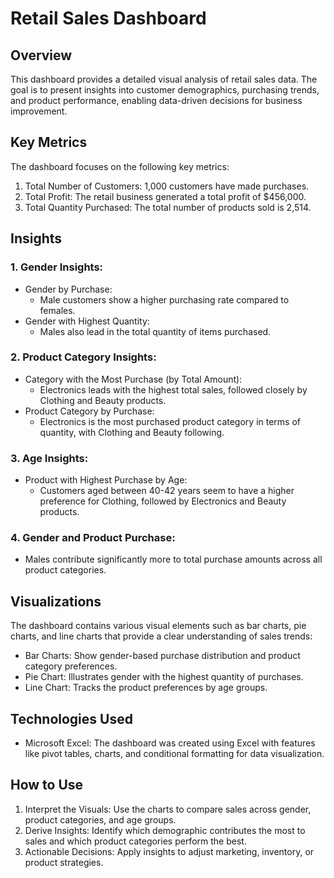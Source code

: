 # Retail Sales Dashboard

## Overview
This dashboard provides a detailed visual analysis of retail sales data. The goal is to present insights into customer demographics, purchasing trends, and product performance, enabling data-driven decisions for business improvement.

## Key Metrics
The dashboard focuses on the following key metrics:

1. Total Number of Customers: 1,000 customers have made purchases.
2. Total Profit: The retail business generated a total profit of $456,000.
3. Total Quantity Purchased: The total number of products sold is 2,514.

## Insights

### 1. Gender Insights:
   - Gender by Purchase: 
     - Male customers show a higher purchasing rate compared to females.
   - Gender with Highest Quantity: 
     - Males also lead in the total quantity of items purchased.

### 2. Product Category Insights:
   - Category with the Most Purchase (by Total Amount): 
     - Electronics leads with the highest total sales, followed closely by Clothing and Beauty products.
   - Product Category by Purchase: 
     - Electronics is the most purchased product category in terms of quantity, with Clothing and Beauty following.

### 3. Age Insights:
   - Product with Highest Purchase by Age: 
     - Customers aged between 40-42 years seem to have a higher preference for Clothing, followed by Electronics and Beauty products.

### 4. Gender and Product Purchase:
   - Males contribute significantly more to total purchase amounts across all product categories.

## Visualizations
The dashboard contains various visual elements such as bar charts, pie charts, and line charts that provide a clear understanding of sales trends:
- Bar Charts: Show gender-based purchase distribution and product category preferences.
- Pie Chart: Illustrates gender with the highest quantity of purchases.
- Line Chart: Tracks the product preferences by age groups.

## Technologies Used
- Microsoft Excel: The dashboard was created using Excel with features like pivot tables, charts, and conditional formatting for data visualization.

## How to Use
1. Interpret the Visuals: Use the charts to compare sales across gender, product categories, and age groups.
2. Derive Insights: Identify which demographic contributes the most to sales and which product categories perform the best.
3. Actionable Decisions: Apply insights to adjust marketing, inventory, or product strategies.

